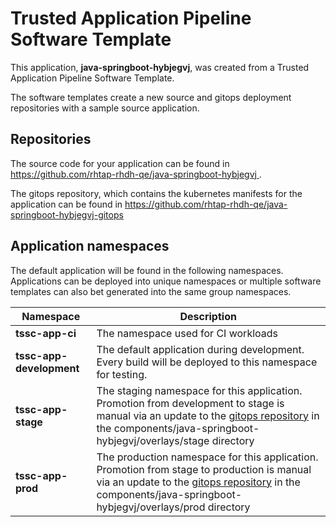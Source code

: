 # Trusted Application Pipeline Software Template

This application, **java-springboot-hybjegvj**, was created from a Trusted Application Pipeline Software Template.

The software templates create a new source and gitops deployment repositories with a sample source application. 

## Repositories

The source code for your application can be found in [https://github.com/rhtap-rhdh-qe/java-springboot-hybjegvj ](https://github.com/rhtap-rhdh-qe/java-springboot-hybjegvj ).
 
The gitops repository, which contains the kubernetes manifests for the application can be found in 
[https://github.com/rhtap-rhdh-qe/java-springboot-hybjegvj-gitops ](https://github.com/rhtap-rhdh-qe/java-springboot-hybjegvj-gitops ) 

## Application namespaces 

The default application will be found in the following namespaces. Applications can be deployed into unique namespaces or multiple software templates can also bet generated into the same group namespaces.  

|  Namespace   |  Description   |  
| -------- | -------- |
| **tssc-app-ci** | The namespace used for CI workloads |
| **tssc-app-development** | The default application during development. Every build will be deployed to this namespace for testing. |
| **tssc-app-stage** | The staging namespace for this application. Promotion from development to stage is manual via an update to the [gitops repository](https://github.com/rhtap-rhdh-qe/java-springboot-hybjegvj-gitops ) in the components/java-springboot-hybjegvj/overlays/stage directory |
| **tssc-app-prod** | The production namespace for this application. Promotion from stage to production is manual via an update to the [gitops repository](https://github.com/rhtap-rhdh-qe/java-springboot-hybjegvj-gitops ) in the components/java-springboot-hybjegvj/overlays/prod directory |